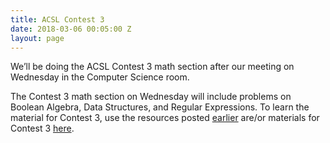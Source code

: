 ```yaml
---
title: ACSL Contest 3
date: 2018-03-06 00:05:00 Z
layout: page
---
```


We’ll be doing the ACSL Contest 3 math section after our meeting on Wednesday in the Computer Science room. 

The Contest 3 math section on Wednesday will include problems on Boolean Algebra, Data Structures, and Regular Expressions. To learn the material for Contest 3, use the resources posted [earlier](http://jerometech.club/2017/11/03/acsl-resources.html) are/or materials for Contest 3 [here](https://wmcicompsci.ca/club/acsl/).